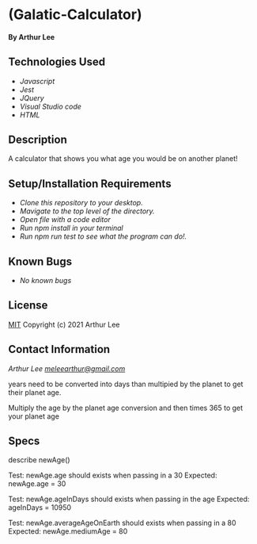 # (Galatic-Calculator)


#### By Arthur Lee

## Technologies Used

* _Javascript_
* _Jest_
* _JQuery_
* _Visual Studio code_
* _HTML_

## Description
A calculator that shows you what age you would be on another planet!

## Setup/Installation Requirements
* _Clone this repository to your desktop._
* _Mavigate to the top level of the directory._
* _Open file with a code editor_
* _Run npm install in your terminal_
* _Run npm run test to see what the program can do!._


## Known Bugs

* _No known bugs_


## License

[MIT](https://en.wikipedia.org/wiki/MIT_License)
Copyright (c) 2021 Arthur Lee
## Contact Information

_Arthur Lee [meleearthur@gmail.com](meleearthur@gmail.com)_

years need to be converted into days than multipied by the planet to get their planet age.

Multiply the age by the planet age conversion and then times 365 to get your planet age
## Specs

describe newAge()

Test: newAge.age should exists when passing in a 30
Expected: newAge.age = 30

Test: newAge.ageInDays should exists when passing in the age
Expected: ageInDays = 10950

Test: newAge.averageAgeOnEarth should exists when passing in a 80
Expected: newAge.mediumAge = 80



